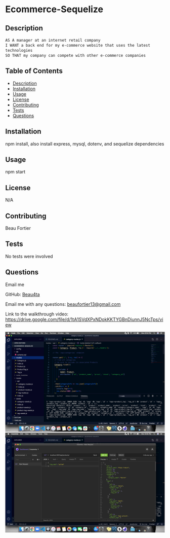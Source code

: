# Ecommerce-Sequelize

  ## Description
    AS A manager at an internet retail company
    I WANT a back end for my e-commerce website that uses the latest technologies
    SO THAT my company can compete with other e-commerce companies
  
  ## Table of Contents
  - [Description](#description)
  - [Installation](#installation)
  - [Usage](#usage)
  - [License](#license)
  - [Contributing](#contributing)
  - [Tests](#tests)
  - [Questions](#questions)

  ## Installation
  npm install, also install express, mysql, dotenv, and sequelize dependencies

  ## Usage
  npm start

  ## License
  N/A
  
  ## Contributing
  Beau Fortier

  ## Tests
  No tests were involved

  ## Questions
  Email me 
  
  GitHub: [Beau4ta](https://github.com/Beau4ta)
  
  Email me with any questions: beaufortier13@gmail.com

  Link to the walkthrough video: https://drive.google.com/file/d/1tA1SVdXPxNDokKKTYGBnDiunnJ5NcTps/view

  <img src="assets/Screen Shot 2021-05-24 at 9.54.58 PM.png">
  <img src="assets/Screen Shot 2021-05-24 at 9.55.08 PM.png">